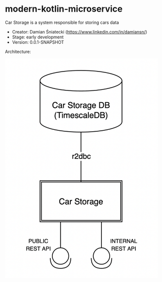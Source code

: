 # modern-kotlin-microservice

Car Storage is a system responsible for storing cars data

- Creator: Damian Śniatecki (https://www.linkedin.com/in/damiansn/)
- Stage: early development
- Version: 0.0.1-SNAPSHOT

Architecture:

![architecture-diagram](./docs/car-storage-architecture.png)

